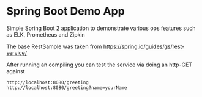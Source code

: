 # Spring Boot Demo App
Simple Spring Boot 2 application to demonstrate various ops features such as ELK, Prometheus and Zipkin

The base RestSample was taken from https://spring.io/guides/gs/rest-service/ 

After running an compiling you can test the service via doing an http-GET against

```
http://localhost:8080/greeting
http://localhost:8080/greeting?name=yourName
```
